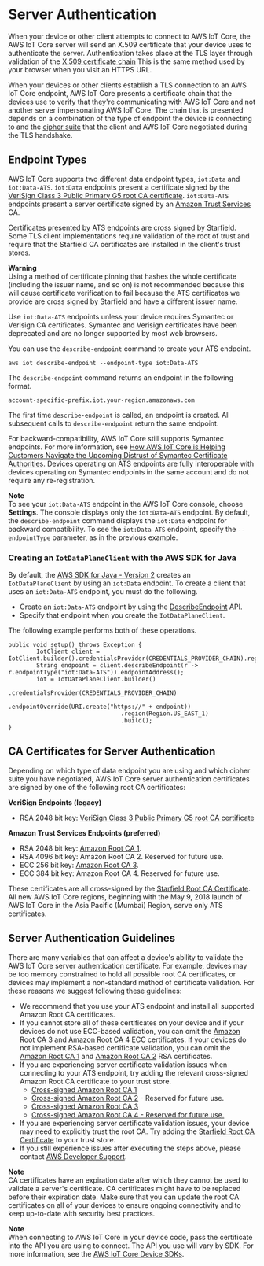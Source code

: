 # Server Authentication<a name="server-authentication"></a>

When your device or other client attempts to connect to AWS IoT Core, the AWS IoT Core server will send an X\.509 certificate that your device uses to authenticate the server\. Authentication takes place at the TLS layer through validation of the [ X\.509 certificate chain](https://docs.aws.amazon.com/iot/latest/developerguide/x509-client-certs.html) This is the same method used by your browser when you visit an HTTPS URL\.

When your devices or other clients establish a TLS connection to an AWS IoT Core endpoint, AWS IoT Core presents a certificate chain that the devices use to verify that they're communicating with AWS IoT Core and not another server impersonating AWS IoT Core\. The chain that is presented depends on a combination of the type of endpoint the device is connecting to and the [cipher suite](https://docs.aws.amazon.com/iot/latest/developerguide/transport-security.html) that the client and AWS IoT Core negotiated during the TLS handshake\.

## Endpoint Types<a name="endpoint-types"></a>

AWS IoT Core supports two different data endpoint types, `iot:Data` and `iot:Data-ATS`\. `iot:Data` endpoints present a certificate signed by the [VeriSign Class 3 Public Primary G5 root CA certificate](https://www.websecurity.digicert.com/content/dam/websitesecurity/digitalassets/desktop/pdfs/roots/VeriSign-Class%203-Public-Primary-Certification-Authority-G5.pem)\. `iot:Data-ATS` endpoints present a server certificate signed by an [Amazon Trust Services](https://www.amazontrust.com/repository/) CA\.

Certificates presented by ATS endpoints are cross signed by Starfield\. Some TLS client implementations require validation of the root of trust and require that the Starfield CA certificates are installed in the client's trust stores\.

**Warning**  
Using a method of certificate pinning that hashes the whole certificate \(including the issuer name, and so on\) is not recommended because this will cause certificate verification to fail because the ATS certificates we provide are cross signed by Starfield and have a different issuer name\.

Use `iot:Data-ATS` endpoints unless your device requires Symantec or Verisign CA certificates\. Symantec and Verisign certificates have been deprecated and are no longer supported by most web browsers\.

You can use the `describe-endpoint` command to create your ATS endpoint\.

```
aws iot describe-endpoint --endpoint-type iot:Data-ATS
```

The `describe-endpoint` command returns an endpoint in the following format\.

```
account-specific-prefix.iot.your-region.amazonaws.com
```

The first time `describe-endpoint` is called, an endpoint is created\. All subsequent calls to `describe-endpoint` return the same endpoint\.

For backward\-compatibility, AWS IoT Core still supports Symantec endpoints\. For more information, see [How AWS IoT Core is Helping Customers Navigate the Upcoming Distrust of Symantec Certificate Authorities](https://aws.amazon.com/blogs/iot/aws-iot-core-ats-endpoints)\. Devices operating on ATS endpoints are fully interoperable with devices operating on Symantec endpoints in the same account and do not require any re\-registration\.

**Note**  
To see your `iot:Data-ATS` endpoint in the AWS IoT Core console, choose **Settings**\. The console displays only the `iot:Data-ATS` endpoint\. By default, the `describe-endpoint` command displays the `iot:Data` endpoint for backward compatibility\. To see the `iot:Data-ATS` endpoint, specify the `--endpointType` parameter, as in the previous example\.

### Creating an `IotDataPlaneClient` with the AWS SDK for Java<a name="java-client"></a>

By default, the [AWS SDK for Java \- Version 2](https://github.com/aws/aws-sdk-java-v2) creates an `IotDataPlaneClient` by using an `iot:Data` endpoint\. To create a client that uses an `iot:Data-ATS` endpoint, you must do the following\. 
+ Create an `iot:Data-ATS` endpoint by using the [DescribeEndpoint](https://docs.aws.amazon.com/iot/latest/apireference/API_DescribeEndpoint.html) API\.
+ Specify that endpoint when you create the `IotDataPlaneClient`\.

The following example performs both of these operations\.

```
public void setup() throws Exception {
        IotClient client = IotClient.builder().credentialsProvider(CREDENTIALS_PROVIDER_CHAIN).region(Region.US_EAST_1).build();
        String endpoint = client.describeEndpoint(r -> r.endpointType("iot:Data-ATS")).endpointAddress();
        iot = IotDataPlaneClient.builder()
                                .credentialsProvider(CREDENTIALS_PROVIDER_CHAIN)
                                .endpointOverride(URI.create("https://" + endpoint))
                                .region(Region.US_EAST_1)
                                .build();
}
```

## CA Certificates for Server Authentication<a name="server-authentication-certs"></a>

Depending on which type of data endpoint you are using and which cipher suite you have negotiated, AWS IoT Core server authentication certificates are signed by one of the following root CA certificates:

**VeriSign Endpoints \(legacy\)**
+ RSA 2048 bit key: [VeriSign Class 3 Public Primary G5 root CA certificate](https://www.websecurity.digicert.com/content/dam/websitesecurity/digitalassets/desktop/pdfs/roots/VeriSign-Class%203-Public-Primary-Certification-Authority-G5.pem)

**Amazon Trust Services Endpoints \(preferred\)**
+ RSA 2048 bit key: [Amazon Root CA 1](https://www.amazontrust.com/repository/AmazonRootCA1.pem)\.
+ RSA 4096 bit key: Amazon Root CA 2\. Reserved for future use\.
+ ECC 256 bit key: [Amazon Root CA 3](https://www.amazontrust.com/repository/AmazonRootCA3.pem)\.
+ ECC 384 bit key: Amazon Root CA 4\. Reserved for future use\.

These certificates are all cross\-signed by the [ Starfield Root CA Certificate](https://www.amazontrust.com/repository/SFSRootCAG2.pem)\. All new AWS IoT Core regions, beginning with the May 9, 2018 launch of AWS IoT Core in the Asia Pacific \(Mumbai\) Region, serve only ATS certificates\.

## Server Authentication Guidelines<a name="server-authentication-guidelines"></a>

There are many variables that can affect a device's ability to validate the AWS IoT Core server authentication certificate\. For example, devices may be too memory constrained to hold all possible root CA certificates, or devices may implement a non\-standard method of certificate validation\. For these reasons we suggest following these guidelines:
+ We recommend that you use your ATS endpoint and install all supported Amazon Root CA certificates\.
+ If you cannot store all of these certificates on your device and if your devices do not use ECC\-based validation, you can omit the [Amazon Root CA 3](https://www.amazontrust.com/repository/AmazonRootCA3.pem) and [Amazon Root CA 4](https://www.amazontrust.com/repository/AmazonRootCA4.pem) ECC certificates\. If your devices do not implement RSA\-based certificate validation, you can omit the [Amazon Root CA 1](https://www.amazontrust.com/repository/AmazonRootCA1.pem) and [Amazon Root CA 2](https://www.amazontrust.com/repository/AmazonRootCA2.pem) RSA certificates\.
+ If you are experiencing server certificate validation issues when connecting to your ATS endpoint, try adding the relevant cross\-signed Amazon Root CA certificate to your trust store\.
  + [Cross\-signed Amazon Root CA 1](https://www.amazontrust.com/repository/G2-RootCA1.pem)
  + [Cross\-signed Amazon Root CA 2](https://www.amazontrust.com/repository/G2-RootCA2.pem) \- Reserved for future use\.
  + [Cross\-signed Amazon Root CA 3](https://www.amazontrust.com/repository/G2-RootCA3.pem)
  + [Cross\-signed Amazon Root CA 4 \- Reserved for future use\.](https://www.amazontrust.com/repository/G2-RootCA4.pem)
+ If you are experiencing server certificate validation issues, your device may need to explicitly trust the root CA\. Try adding the [Starfield Root CA Certificate](https://www.amazontrust.com/repository/SFSRootCAG2.pem) to your trust store\.
+ If you still experience issues after executing the steps above, please contact [AWS Developer Support](https://aws.amazon.com/premiumsupport/plans/developers/)\. 

**Note**  
CA certificates have an expiration date after which they cannot be used to validate a server's certificate\. CA certificates might have to be replaced before their expiration date\. Make sure that you can update the root CA certificates on all of your devices to ensure ongoing connectivity and to keep up\-to\-date with security best practices\.

**Note**  
When connecting to AWS IoT Core in your device code, pass the certificate into the API you are using to connect\. The API you use will vary by SDK\. For more information, see the [AWS IoT Core Device SDKs](https://docs.aws.amazon.com/iot/latest/developerguide/iot-sdks.html)\.